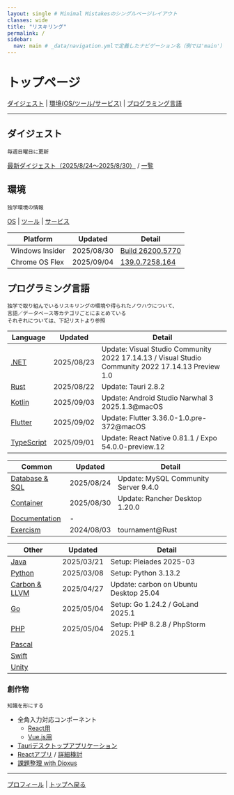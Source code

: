 ```yaml
---
layout: single # Minimal Mistakesのシングルページレイアウト
classes: wide
title: "リスキリング"
permalink: /
sidebar:
  nav: main # _data/navigation.ymlで定義したナビゲーション名（例では'main'）
---
```

# トップページ <a id="Top"></a>
[ダイジェスト](#Digest) | [環境(OS/ツール/サービス)](#Environment) | [プログラミング言語](#ProgrammingLanguage)

---
##  ダイジェスト <a id="Digest"></a>
```
毎週日曜日に更新
```
[最新ダイジェスト（2025/8/24～2025/8/30）](/digest/2025/August/4th) / [一覧](/digest/list)

##  環境 <a id="Environment"></a>
```
独学環境の情報
```
[OS](/knowhow/Platform) | [ツール](/knowhow/Tools) | [サービス](/knowhow/Services)

Platform                        |Updated   |Detail
--------------------------------|----------|--------
Windows Insider                 |2025/08/30|[Build 26200.5770](https://aka.ms/DevLatest)
Chrome OS Flex                  |2025/09/04|[139.0.7258.164](https://chromereleases.googleblog.com/search/label/ChromeOS%20Flex)

## プログラミング言語 <a id="ProgrammingLanguage"></a>
```
独学で取り組んでいるリスキリングの環境や得られたノウハウについて、
言語／データベース等カテゴリごとにまとめている
それぞれについては、下記リストより参照
```

Language                         |Updated   |Detail
---------------------------------|----------|--------
[.NET](/knowhow/NET)             |2025/08/23|Update: Visual Studio Community 2022 17.14.13 / Visual Studio Community 2022 17.14.13 Preview 1.0
[Rust](/knowhow/Rust)            |2025/08/22|Update: Tauri 2.8.2
[Kotlin](/knowhow/Kotlin)        |2025/09/03|Update: Android Studio Narwhal 3 2025.1.3@macOS
[Flutter](/knowhow/Flutter)      |2025/09/02|Update: Flutter 3.36.0-1.0.pre-372@macOS
[TypeScript](/knowhow/TypeScript)|2025/09/01|Update: React Native 0.81.1 / Expo 54.0.0-preview.12

Common                                 |Updated   |Detail
---------------------------------------|----------|--------
[Database & SQL](/knowhow/Database)    |2025/08/24|Update: MySQL Community Server 9.4.0
[Container](/knowhow/Container)        |2025/08/30|Update: Rancher Desktop 1.20.0
[Documentation](/knowhow/Documentation)|-
[Exercism](/knowhow/Exercism)          |2024/08/03|tournament@Rust

Other                            |Updated   |Detail
---------------------------------|----------|--------
[Java](/knowhow/Java)            |2025/03/21|Setup: Pleiades 2025-03
[Python](/knowhow/Python)        |2025/03/08|Setup: Python 3.13.2
[Carbon & LLVM](/knowhow/Carbon) |2025/04/27|Update: carbon on Ubuntu Desktop 25.04
[Go](/knowhow/Go)                |2025/05/04|Setup: Go 1.24.2 / GoLand 2025.1
[PHP](/knowhow/Php)              |2025/05/04|Setup: PHP 8.2.8 / PhpStorm 2025.1
[Pascal](/knowhow/Others#pascal) |          |
[Swift](/knowhow/Others#swift)   |          |
[Unity](/knowhow/Unity)          |          |

###  創作物
```
知識を形にする
```
- 全角入力対応コンポーネント
  - [React用](https://github.com/Tatsukiyoshi/YaFullWidthInputField/blob/main/README.md)
  - [Vue.js用](https://github.com/Tatsukiyoshi/YaFullWidthInputFieldForVue/blob/main/README.md)
- [Tauriデスクトップアプリケーション](/design/tauriApp/index)
- [Reactアプリ](/design/reactApp/index) / [詳細検討](/design/reactApp/detail)
- [課題整理 with Dioxus](/design/dioxusApp/system)

---
[プロフィール](/sub/Profile) | [トップへ戻る](#Top)
